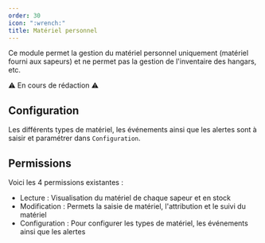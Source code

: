 ```yaml
---
order: 30
icon: ":wrench:"
title: Matériel personnel
---
```


Ce module permet la gestion du matériel personnel uniquement (matériel fourni aux sapeurs) et ne permet pas la gestion de l'inventaire des hangars, etc.

:warning: En cours de rédaction :warning:

<!-- TODO: A rédiger -->

## Configuration

Les différents types de matériel, les événements ainsi que les alertes sont à saisir et paramétrer dans `Configuration`.

## Permissions

Voici les 4 permissions existantes :

- Lecture : Visualisation du matériel de chaque sapeur et en stock
- Modification : Permets la saisie de matériel, l'attribution et le suivi du matériel
- Configuration : Pour configurer les types de matériel, les événements ainsi que les alertes
